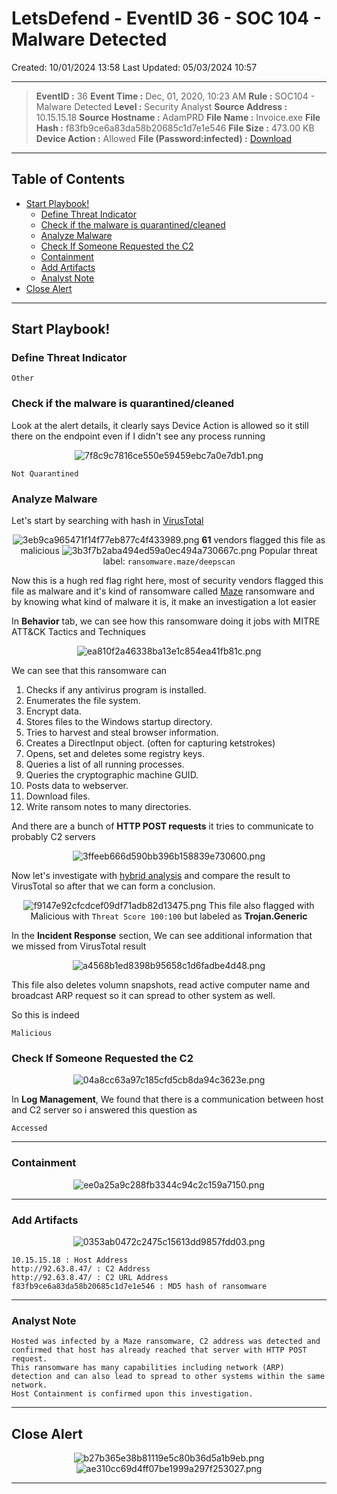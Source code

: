 # LetsDefend - EventID 36 - SOC 104 - Malware Detected
Created: 10/01/2024 13:58
Last Updated: 05/03/2024 10:57
* * *
> 	**EventID :** 36
**Event Time :** Dec, 01, 2020, 10:23 AM
**Rule :** SOC104 - Malware Detected
**Level :** Security Analyst
**Source Address :** 10.15.15.18
**Source Hostname :** AdamPRD
**File Name :** Invoice.exe
**File Hash :** f83fb9ce6a83da58b20685c1d7e1e546
**File Size :** 473.00 KB
**Device Action :** Allowed
**File (Password:infected) :** [Download](https://files-ld.s3.us-east-2.amazonaws.com/f83fb9ce6a83da58b20685c1d7e1e546.zip)

* * *
## Table of Contents

- [Start Playbook!](#start-playbook)
  - [Define Threat Indicator](#define-threat-indicator)
  - [Check if the malware is quarantined/cleaned](#check-if-the-malware-is-quarantinedcleaned)
  - [Analyze Malware](#analyze-malware)
  - [Check If Someone Requested the C2](#check-if-someone-requested-the-c2)
  - [Containment](#containment)
  - [Add Artifacts](#add-artifacts)
  - [Analyst Note](#analyst-note)
- [Close Alert](#close-alert)

* * *
## Start Playbook!
### Define Threat Indicator 
```
Other
```

### Check if the malware is quarantined/cleaned

Look at the alert details, it clearly says Device Action is allowed so it still there on the endpoint even if I didn't see any process running
<div align=center>

![7f8c9c7816ce550e59459ebc7a0e7db1.png](/resources/7f8c9c7816ce550e59459ebc7a0e7db1.png)
</div>

```
Not Quarantined
```

### Analyze Malware

Let's start by searching with hash in [VirusTotal](https://www.virustotal.com/gui/file/e8a091a84dd2ea7ee429135ff48e9f48f7787637ccb79f6c3eb42f34588bc684/detection)
<div align=center>

![3eb9ca965471f14f77eb877c4f433989.png](/resources/3eb9ca965471f14f77eb877c4f433989.png)
**61** vendors flagged this file as malicious
![3b3f7b2aba494ed59a0ec494a730667c.png](/resources/3b3f7b2aba494ed59a0ec494a730667c.png)
Popular threat label: `ransomware.maze/deepscan`
</div>

Now this is a hugh red flag right here, most of security vendors flagged this file as malware and it's kind of ransomware called [Maze](https://www.pcrisk.com/removal-guides/15133-maze-ransomware) ransomware and by knowing what kind of malware it is, it make an investigation a lot easier 

In **Behavior** tab, we can see how this ransomware doing it jobs with MITRE ATT&CK Tactics and Techniques
<div align=center>

![ea810f2a46338ba13e1c854ea41fb81c.png](/resources/ea810f2a46338ba13e1c854ea41fb81c.png)
</div>

We can see that this ransomware can
1. Checks if any antivirus program is installed.
2. Enumerates the file system. 
3. Encrypt data.
4. Stores files to the Windows startup directory.
5. Tries to harvest and steal browser information.
6. Creates a DirectInput object. (often for capturing ketstrokes)
7. Opens, set and deletes some registry keys.
8. Queries a list of all running processes.
9. Queries the cryptographic machine GUID.
10. Posts data to webserver.
11. Download files.
12. Write ransom notes to many directories.

And there are a bunch of **HTTP POST requests** it tries to communicate to probably C2 servers
<div align=center>

![3ffeeb666d590bb396b158839e730600.png](/resources/3ffeeb666d590bb396b158839e730600.png)
</div>

Now let's investigate with [hybrid analysis](https://www.hybrid-analysis.com/sample/e8a091a84dd2ea7ee429135ff48e9f48f7787637ccb79f6c3eb42f34588bc684) and compare the result to VirusTotal so after that we can form a conclusion.

<div align=center>

![f9147e92cfcdcef09df71adb82d13475.png](/resources/f9147e92cfcdcef09df71adb82d13475.png)
This file also flagged with Malicious with `Threat Score 100:100` but labeled as **Trojan.Generic**
</div>

In the **Incident Response** section, We can see additional information that we missed from VirusTotal result
<div align=center>

![a4568b1ed8398b95658c1d6fadbe4d48.png](/resources/a4568b1ed8398b95658c1d6fadbe4d48.png)
</div>
This file also deletes volumn snapshots, read active computer name and broadcast ARP request so it can spread to other system as well. 

So this is indeed
```
Malicious
```

### Check If Someone Requested the C2

<div align=center>

![04a8cc63a97c185cfd5cb8da94c3623e.png](/resources/04a8cc63a97c185cfd5cb8da94c3623e.png)
</div>

In **Log Management**, We found that there is a communication between host and C2 server so i answered this question as 
```
Accessed
```
* * *
### Containment

<div align=center>

![ee0a25a9c288fb3344c94c2c159a7150.png](/resources/ee0a25a9c288fb3344c94c2c159a7150.png)
</div>

** *
### Add Artifacts

<div align=center>

![0353ab0472c2475c15613dd9857fdd03.png](/resources/0353ab0472c2475c15613dd9857fdd03.png)
</div>

```
10.15.15.18 : Host Address
http://92.63.8.47/ : C2 Address
http://92.63.8.47/ : C2 URL Address
f83fb9ce6a83da58b20685c1d7e1e546 : MD5 hash of ransomware
```
* * *
### Analyst Note
```
Hosted was infected by a Maze ransomware, C2 address was detected and confirmed that host has already reached that server with HTTP POST request.
This ransomware has many capabilities including network (ARP) detection and can also lead to spread to other systems within the same network. 
Host Containment is confirmed upon this investigation.
```
* * *
## Close Alert
<div align=center>

![b27b365e38b81119e5c80b36d5a1b9eb.png](/resources/b27b365e38b81119e5c80b36d5a1b9eb.png)
![ae310cc69d4ff07be1999a297f253027.png](/resources/ae310cc69d4ff07be1999a297f253027.png)
</div>

* * *